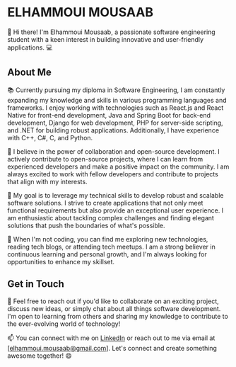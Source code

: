 # ELHAMMOUI MOUSAAB

👋 Hi there! I'm Elhammoui Mousaab, a passionate software engineering student with a keen interest in building innovative and user-friendly applications. 💻

## About Me

📚 Currently pursuing my diploma in Software Engineering, I am constantly expanding my knowledge and skills in various programming languages and frameworks. I enjoy working with technologies such as React.js and React Native for front-end development, Java and Spring Boot for back-end development, Django for web development, PHP for server-side scripting, and .NET for building robust applications. Additionally, I have experience with C++, C#, C, and Python.

🌟 I believe in the power of collaboration and open-source development. I actively contribute to open-source projects, where I can learn from experienced developers and make a positive impact on the community. I am always excited to work with fellow developers and contribute to projects that align with my interests.

🚀 My goal is to leverage my technical skills to develop robust and scalable software solutions. I strive to create applications that not only meet functional requirements but also provide an exceptional user experience. I am enthusiastic about tackling complex challenges and finding elegant solutions that push the boundaries of what's possible.

🌱 When I'm not coding, you can find me exploring new technologies, reading tech blogs, or attending tech meetups. I am a strong believer in continuous learning and personal growth, and I'm always looking for opportunities to enhance my skillset.

## Get in Touch

💬 Feel free to reach out if you'd like to collaborate on an exciting project, discuss new ideas, or simply chat about all things software development. I'm open to learning from others and sharing my knowledge to contribute to the ever-evolving world of technology!

📫 You can connect with me on [LinkedIn](https://www.linkedin.com/in/mousaab-elhammoui) or reach out to me via email at [elhammoui.mousaab@gmail.com]. Let's connect and create something awesome together! 😄
